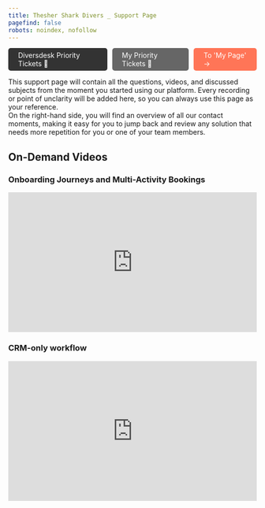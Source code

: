 ```yaml
---
title: Thesher Shark Divers _ Support Page 
pagefind: false
robots: noindex, nofollow
---
```

<div style="display: flex; justify-content: space-between; width: 100%; padding: 0; gap: 10px;">
    <a href="https://sharing.clickup.com/2633992/l/h/2gc88-2495/61e2d3b6136945f" style="display: inline-block; padding: 6px 20px; background-color: #333333; color: white; text-decoration: none; border-radius: 5px;" target="_blank">
    Diversdesk Priority Tickets &#128196;
    </a>
    <a href="https://sharing.clickup.com/2633992/l/h/2gc88-6235/01639be9bd3144c" style="display: inline-block; padding: 6px 20px; background-color: #666666; color: white; text-decoration: none; border-radius: 5px;" target="_blank">
    My Priority Tickets &#128195;
    </a>
    <a href="https://thresher-shark-divers.diversdesk.com/operator/location/befa5f4f-261c-4ae4-87f9-3b03d06c50a3" style="display: inline-block; padding: 6px 20px; background-color: #FF7557; color: white; text-decoration: none; border-radius: 5px;" target="_blank">    To 'My Page' &#8594;    
    </a>
</div>

This support page will contain all the questions, videos, and discussed subjects from the moment you started using our platform. Every recording or point of unclarity will be added here, so you can always use this page as your reference. </br>
On the right-hand side, you will find an overview of all our contact moments, making it easy for you to jump back and review any solution that needs more repetition for you or one of your team members.

## On-Demand Videos

### Onboarding Journeys and Multi-Activity Bookings
<div style="position: relative; padding-bottom: 56.25%; height: 0;"><iframe src="https://www.loom.com/embed/c05c7179195b4016a1393690c9fd2313?sid=9277db65-b2de-4774-85b3-81fb0be8bfa4" frameborder="0" webkitallowfullscreen mozallowfullscreen allowfullscreen style="position: absolute; top: 0; left: 0; width: 100%; height: 100%;"></iframe></div>

### CRM-only workflow
<div style="position: relative; padding-bottom: 56.25%; height: 0;"><iframe src="https://www.loom.com/embed/bd8c27016bb242a598416ebb1e327eeb?sid=5bf26d8f-5b54-4b9d-b1dc-7117f83fa88c" frameborder="0" webkitallowfullscreen mozallowfullscreen allowfullscreen style="position: absolute; top: 0; left: 0; width: 100%; height: 100%;"></iframe></div>

